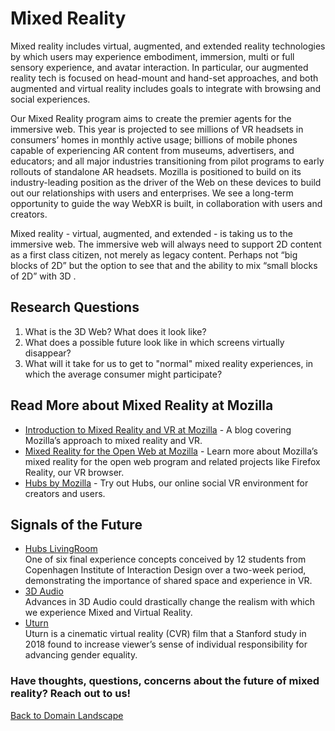 # Mixed Reality

Mixed reality includes virtual, augmented, and extended reality technologies by which users may experience embodiment, immersion, multi or full sensory experience, and avatar interaction. In particular, our augmented reality tech is focused on head-mount and hand-set approaches, and both augmented and virtual reality includes goals to integrate with browsing and social experiences.

Our Mixed Reality program aims to create the premier agents for the immersive web. This year is projected to see millions of VR headsets in consumers’ homes in monthly active usage; billions of mobile phones  capable of experiencing AR content from museums, advertisers, and educators; and all major industries transitioning from pilot programs to early rollouts of standalone AR headsets. Mozilla is positioned to build on its industry-leading position as the driver of the Web on these devices to build out our relationships with users and enterprises.  We see a long-term opportunity to guide the way WebXR is built, in collaboration with users and creators.

Mixed reality - virtual, augmented, and extended - is taking us to the immersive web. The immersive web will always need to support 2D content as a first class citizen, not merely as legacy content. Perhaps not “big blocks of 2D” but the option to see that and the ability to mix “small blocks of 2D” with 3D .

## Research Questions
1. What is the 3D Web? What does it look like?
2. What does a possible future look like in which screens virtually disappear?
3. What will it take for us to get to "normal" mixed reality experiences, in which the average consumer might participate?

## Read More about Mixed Reality at Mozilla
* [Introduction to Mixed Reality and VR at Mozilla](https://research.mozilla.org/mixed-reality/) - A blog covering Mozilla’s approach to mixed reality and VR.
* [Mixed Reality for the Open Web at Mozilla](https://mixedreality.mozilla.org/) - Learn more about Mozilla’s mixed reality for the open web program and related projects like Firefox Reality, our VR browser.
* [Hubs by Mozilla](https://hubs.mozilla.com/) - Try out Hubs, our online social VR environment for creators and users.

## Signals of the Future
* [Hubs LivingRoom](https://sites.google.com/ciid.dk/finalciidformozillamr)
<br>One of six final experience concepts conceived by 12 students from Copenhagen Institute of Interaction Design over a two-week period, demonstrating the importance of shared space and experience in VR. 
* [3D Audio](https://spectrum.ieee.org/consumer-electronics/audiovideo/vr-for-your-ears-dynamic-3d-audio-is-coming-soon)
<br>Advances in 3D Audio could drastically change the realism with which we experience Mixed and Virtual Reality.
* [Uturn](http://www.uturnvr.com/index.php/vrseries/trailer/)
<br>Uturn is a cinematic virtual reality (CVR) film that a Stanford study in 2018 found to increase viewer’s sense of individual responsibility for advancing gender equality.



### Have thoughts, questions, concerns about the future of mixed reality? Reach out to us!



[Back to Domain Landscape](/landscape)
